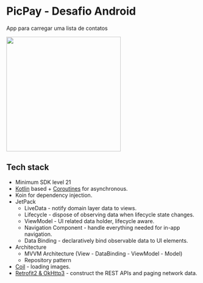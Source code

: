 # PicPay - Desafio Android
App para carregar uma lista de contatos

<img src="https://github.com/Eduardo-Nunes/desafio-android/blob/master/desafio-picpay.gif?raw=true" width="300"/>

## Tech stack
- Minimum SDK level 21
- [Kotlin](https://kotlinlang.org/) based + [Coroutines](https://github.com/Kotlin/kotlinx.coroutines) for asynchronous.
- Koin for dependency injection.
- JetPack
  - LiveData - notify domain layer data to views.
  - Lifecycle - dispose of observing data when lifecycle state changes.
  - ViewModel - UI related data holder, lifecycle aware.
  - Navigation Component - handle everything needed for in-app navigation.
  - Data Binding - declaratively bind observable data to UI elements.
- Architecture
  - MVVM Architecture (View - DataBinding - ViewModel - Model)
  - Repository pattern
- [Coil](https://github.com/coil-kt/coil) - loading images.
- [Retrofit2 & OkHttp3](https://github.com/square/retrofit) - construct the REST APIs and paging network data.


[comment]: <> (<img src="https://github.com/mobilepicpay/desafio-android/blob/master/desafio-picpay.gif" width="300"/>)

[comment]: <> (Um dos desafios de qualquer time de desenvolvimento é lidar com código legado e no PicPay isso não é diferente. Um dos objetivos de trazer os melhores desenvolvedores do Brasil é atacar o problema. Para isso, essa etapa do processo consiste numa proposta de solução para o desafio abaixo e você pode escolher a melhor forma de resolvê-lo, de acordo com sua comodidade e disponibilidade de tempo:)

[comment]: <> (- Resolver o desafio previamente, e explicar sua abordagem no momento da entrevista.)

[comment]: <> (- Discutir as possibilidades de solução durante a entrevista, fazendo um pair programming &#40;bate-papo&#41; interativo com os nossos devs.)

[comment]: <> (Com o passar do tempo identificamos alguns problemas que impedem esse aplicativo de escalar e acarretam problemas de experiência do usuário. A partir disso elaboramos a seguinte lista de requisitos que devem ser cumpridos ao melhorar nossa arquitetura:)

[comment]: <> (- Em mudanças de configuração o aplicativo perde o estado da tela. Gostaríamos que o mesmo fosse mantido.)

[comment]: <> (- Nossos relatórios de crash têm mostrado alguns crashes relacionados a campos que não deveriam ser nulos sendo nulos e gerenciamento de lifecycle. Gostaríamos que fossem corrigidos.)

[comment]: <> (- Gostaríamos de cachear os dados retornados pelo servidor.)

[comment]: <> (- Haverá mudanças na lógica de negócios e gostaríamos que a arquitetura reaja bem a isso.)

[comment]: <> (- Haverá mudanças na lógica de apresentação. Gostaríamos que a arquitetura reaja bem a isso.)

[comment]: <> (- Com um grande número de desenvolvedores e uma quantidade grande de mudanças ocorrendo testes automatizados são essenciais.)

[comment]: <> (  - Gostaríamos de ter testes unitários testando nossa lógica de apresentação, negócios e dados independentemente, visto que tanto a escrita quanto execução dos mesmos são rápidas.)

[comment]: <> (  - Por outro lado, testes unitários rodam em um ambiente de execução diferenciado e são menos fiéis ao dia-a-dia de nossos usuários, então testes instrumentados também são importantes.)
